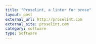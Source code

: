 ```yaml
---
title: "Proselint, a linter for prose"
layout: post
external_url: http://proselint.com
external_site: proselint.com
category: software
type: Software
---
```

